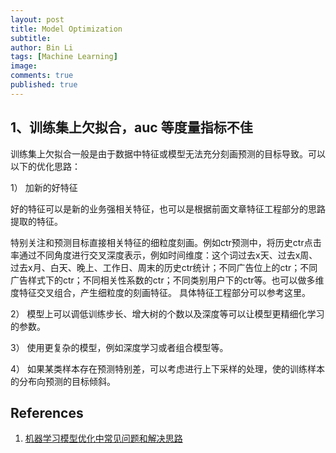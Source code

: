 ```yaml
---
layout: post
title: Model Optimization
subtitle:
author: Bin Li
tags: [Machine Learning]
image: 
comments: true
published: true
---
```


## 1、训练集上欠拟合，auc 等度量指标不佳
训练集上欠拟合一般是由于数据中特征或模型无法充分刻画预测的目标导致。可以以下的优化思路：

1） 加新的好特征

好的特征可以是新的业务强相关特征，也可以是根据前面文章特征工程部分的思路提取的特征。

特别关注和预测目标直接相关特征的细粒度刻画。例如ctr预测中，将历史ctr点击率通过不同角度进行交叉深度表示，例如时间维度：这个词过去x天、过去x周、过去x月、白天、晚上、工作日、周末的历史ctr统计；不同广告位上的ctr；不同广告样式下的ctr；不同相关性系数的ctr；不同类别用户下的ctr等。也可以做多维度特征交叉组合，产生细粒度的刻画特征。 具体特征工程部分可以参考这里。

2） 模型上可以调低训练步长、增大树的个数以及深度等可以让模型更精细化学习的参数。

3） 使用更复杂的模型，例如深度学习或者组合模型等。

4） 如果某类样本存在预测特别差，可以考虑进行上下采样的处理，使的训练样本的分布向预测的目标倾斜。



## References
1. [机器学习模型优化中常见问题和解决思路](https://blog.csdn.net/mozhizun/article/details/71438821)